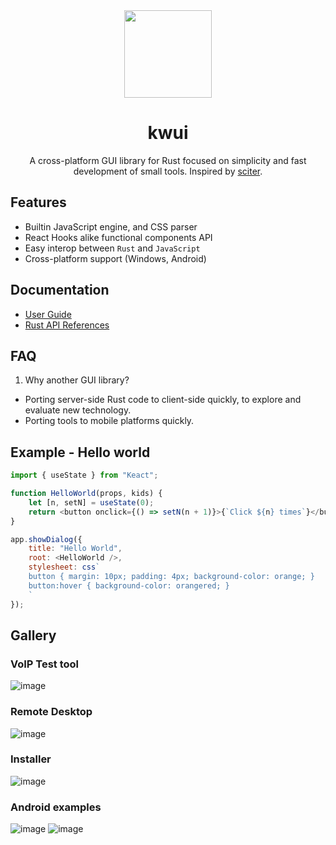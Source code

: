 <div align="center">
<img src="docs/icon.svg" width="140px" />

# kwui

A cross-platform GUI library for Rust focused on simplicity and fast development of small tools.
Inspired by [sciter](https://sciter.com).

</div>

## Features

* Builtin JavaScript engine, and CSS parser
* React Hooks alike functional components API
* Easy interop between `Rust` and `JavaScript`
* Cross-platform support (Windows, Android)

## Documentation

- [User Guide](https://wanghoi.github.io/kwui)
- [Rust API References](https://docs.rs/kwui)

## FAQ

1. Why another GUI library?
- Porting server-side Rust code to client-side quickly, to explore and evaluate new technology.
- Porting tools to mobile platforms quickly.

## Example - Hello world

```javascript
import { useState } from "Keact";

function HelloWorld(props, kids) {
    let [n, setN] = useState(0);
    return <button onclick={() => setN(n + 1)}>{`Click ${n} times`}</button>;
}

app.showDialog({
    title: "Hello World",
	root: <HelloWorld />,
	stylesheet: css`
	button { margin: 10px; padding: 4px; background-color: orange; }
	button:hover { background-color: orangered; }
    `
});
```

## Gallery

### VoIP Test tool
![image](docs/VoIPTool.png)

### Remote Desktop
![image](docs/KuDesk.jpg)

### Installer
![image](docs/installer.png)

### Android examples
![image](docs/richtext-android.jpg)
![image](docs/installer-android.jpg)
